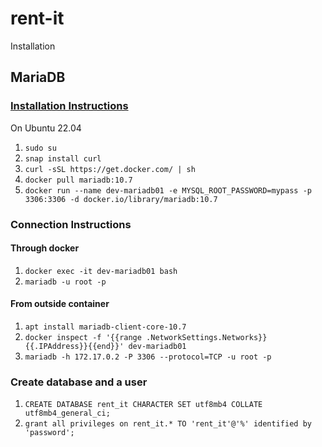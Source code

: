 # rent-it
Installation
## MariaDB
### [Installation Instructions](https://mariadb.com/kb/en/installing-and-using-mariadb-via-docker/)

On Ubuntu 22.04
1. `sudo su`
2. `snap install curl`
3. `curl -sSL https://get.docker.com/ | sh`
4. `docker pull mariadb:10.7`
5. `docker run --name dev-mariadb01 -e MYSQL_ROOT_PASSWORD=mypass -p 3306:3306 -d docker.io/library/mariadb:10.7`

### Connection Instructions
#### Through docker 
1. `docker exec -it dev-mariadb01 bash`
2. `mariadb -u root -p`

#### From outside container
1. `apt install mariadb-client-core-10.7`
2. `docker inspect -f '{{range .NetworkSettings.Networks}}{{.IPAddress}}{{end}}' dev-mariadb01`
3. `mariadb -h 172.17.0.2 -P 3306 --protocol=TCP -u root -p`

### Create database and a user
1. `CREATE DATABASE rent_it CHARACTER SET utf8mb4 COLLATE utf8mb4_general_ci;`
2. `grant all privileges on rent_it.* TO 'rent_it'@'%' identified by 'password';`
